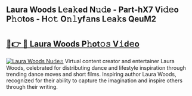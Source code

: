 ## Laura Woods L𝚎a𝚔ed N𝚞𝚍e - Part-hX7 Vi𝚍𝚎o P𝚑𝚘tos - H𝚘𝚝 O𝚗𝚕yf𝚊ns L𝚎a𝚔s QeuM2

# <h2><a href="http://kf3jcd.oniu.top/?m=Laura+Woods">🔗👉 🔴 Laura Woods P𝚑ot𝚘𝚜 V𝚒d𝚎o</a></h2>

[![Laura Woods Nu𝚍e𝚜](https://i.imgur.com/0qMVB7G.gif)](http://kf3jcd.oniu.top/?m=Laura+Woods)
Virtual content creator and entertainer Laura Woods, celebrated for distributing dance and lifestyle inspiration through trending dance moves and short films. Inspiring author Laura Woods, recognized for their ability to capture the imagination and inspire others through their writing.  
